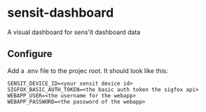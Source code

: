 # sensit-dashboard
A visual dashboard for sens'it dashboard data

## Configure
Add a .env file to the projec root. It should look like this:
```
SENSIT_DEVICE_ID=<your sensit device id>
SIGFOX_BASIC_AUTH_TOKEN=<the basic auth token the sigfox api>
WEBAPP_USER=<the username for the webapp>
WEBAPP_PASSWORD=<the password of the webapp>
```
